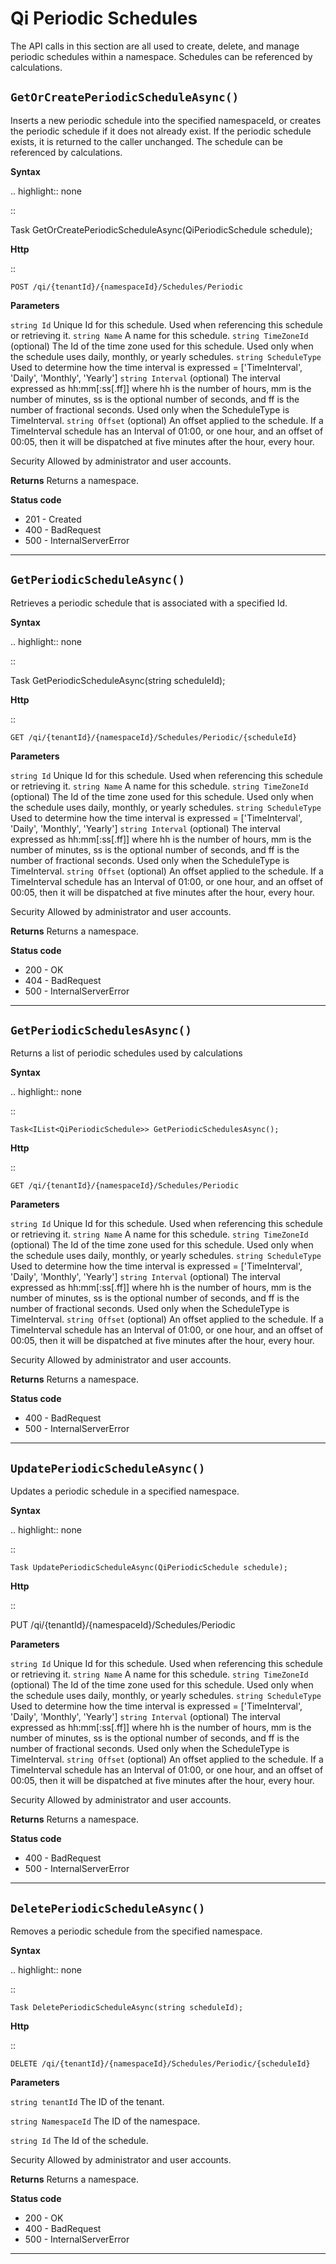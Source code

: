 Qi Periodic Schedules
=====================

The API calls in this section are all used to create, delete, and manage periodic schedules within a namespace. Schedules can be referenced by calculations. 



``GetOrCreatePeriodicScheduleAsync()``
-------------------


Inserts a new periodic schedule into the specified namespaceId, or creates the periodic schedule if it does not already exist. If the periodic schedule exists, it is returned to the caller unchanged. The schedule can be referenced by calculations. 


**Syntax**

.. highlight:: none

::

   Task<QiPeriodicSchedule> GetOrCreatePeriodicScheduleAsync(QiPeriodicSchedule schedule);

**Http**

::

    POST /qi/{tenantId}/{namespaceId}/Schedules/Periodic


**Parameters**

``string Id``
  Unique Id for this schedule. Used when referencing this schedule or retrieving it.
``string Name``
  A name for this schedule.
``string TimeZoneId`` (optional)
  The Id of the time zone used for this schedule. Used only when the schedule uses daily, monthly, or yearly schedules.
``string ScheduleType``
  Used to determine how the time interval is expressed = ['TimeInterval', 'Daily', 'Monthly', 'Yearly']
``string Interval`` (optional)
  The interval expressed as hh:mm[:ss[.ff]] where hh is the number of hours, mm is the number of minutes, ss is the optional number of seconds, and ff is the number of fractional seconds. Used only when the ScheduleType is TimeInterval.
``string Offset`` (optional)
  An offset applied to the schedule. If a TimeInterval schedule has an Interval of 01:00, or one hour, and an offset of 00:05, then it will be dispatched at five minutes after the hour, every hour.
 
Security
  Allowed by administrator and user accounts.

**Returns** 
  Returns a namespace.

**Status code**

* 201 - Created
* 400 - BadRequest
* 500 - InternalServerError

 

**********************


``GetPeriodicScheduleAsync()``
-------------------

Retrieves a periodic schedule that is associated with a specified Id. 


**Syntax**

.. highlight:: none

::

   Task<QiPeriodicSchedule> GetPeriodicScheduleAsync(string scheduleId);

**Http**

::

    GET /qi/{tenantId}/{namespaceId}/Schedules/Periodic/{scheduleId}


**Parameters**

``string Id``
  Unique Id for this schedule. Used when referencing this schedule or retrieving it.
``string Name``
  A name for this schedule.
``string TimeZoneId`` (optional)
  The Id of the time zone used for this schedule. Used only when the schedule uses daily, monthly, or yearly schedules.
``string ScheduleType``
  Used to determine how the time interval is expressed = ['TimeInterval', 'Daily', 'Monthly', 'Yearly']
``string Interval`` (optional)
  The interval expressed as hh:mm[:ss[.ff]] where hh is the number of hours, mm is the number of minutes, ss is the optional number of seconds, and ff is the number of fractional seconds. Used only when the ScheduleType is TimeInterval.
``string Offset`` (optional)
  An offset applied to the schedule. If a TimeInterval schedule has an Interval of 01:00, or one hour, and an offset of 00:05, then it will be dispatched at five minutes after the hour, every hour.
 
Security
  Allowed by administrator and user accounts.

**Returns** 
  Returns a namespace.

**Status code**

*  200 - OK
*  404 - BadRequest
*  500 - InternalServerError


**********************

``GetPeriodicSchedulesAsync()``
-------------------

 Returns a list of periodic schedules used by calculations


**Syntax**

.. highlight:: none

::

    Task<IList<QiPeriodicSchedule>> GetPeriodicSchedulesAsync();

**Http**

::

    GET /qi/{tenantId}/{namespaceId}/Schedules/Periodic


**Parameters**

``string Id``
  Unique Id for this schedule. Used when referencing this schedule or retrieving it.
``string Name``
  A name for this schedule.
``string TimeZoneId`` (optional)
  The Id of the time zone used for this schedule. Used only when the schedule uses daily, monthly, or yearly schedules.
``string ScheduleType``
  Used to determine how the time interval is expressed = ['TimeInterval', 'Daily', 'Monthly', 'Yearly']
``string Interval`` (optional)
  The interval expressed as hh:mm[:ss[.ff]] where hh is the number of hours, mm is the number of minutes, ss is the optional number of seconds, and ff is the number of fractional seconds. Used only when the ScheduleType is TimeInterval.
``string Offset`` (optional)
  An offset applied to the schedule. If a TimeInterval schedule has an Interval of 01:00, or one hour, and an offset of 00:05, then it will be dispatched at five minutes after the hour, every hour.
 
Security
  Allowed by administrator and user accounts.

**Returns** 
  Returns a namespace.

**Status code**

* 400 - BadRequest
* 500 - InternalServerError


*************************

 

``UpdatePeriodicScheduleAsync()``
-------------------

 Updates a periodic schedule in a specified namespace. 


**Syntax**

.. highlight:: none

::

    Task UpdatePeriodicScheduleAsync(QiPeriodicSchedule schedule);

**Http**

::

   PUT /qi/{tenantId}/{namespaceId}/Schedules/Periodic


**Parameters**

``string Id``
  Unique Id for this schedule. Used when referencing this schedule or retrieving it.
``string Name``
  A name for this schedule.
``string TimeZoneId`` (optional)
  The Id of the time zone used for this schedule. Used only when the schedule uses daily, monthly, or yearly schedules.
``string ScheduleType``
  Used to determine how the time interval is expressed = ['TimeInterval', 'Daily', 'Monthly', 'Yearly']
``string Interval`` (optional)
  The interval expressed as hh:mm[:ss[.ff]] where hh is the number of hours, mm is the number of minutes, ss is the optional number of seconds, and ff is the number of fractional seconds. Used only when the ScheduleType is TimeInterval.
``string Offset`` (optional)
  An offset applied to the schedule. If a TimeInterval schedule has an Interval of 01:00, or one hour, and an offset of 00:05, then it will be dispatched at five minutes after the hour, every hour.
 
Security
  Allowed by administrator and user accounts.

**Returns** 
  Returns a namespace.

**Status code**

* 400 - BadRequest
* 500 - InternalServerError

 

**********************

``DeletePeriodicScheduleAsync()``
----------------------

Removes a periodic schedule from the specified namespace. 


**Syntax**

.. highlight:: none

::

    Task DeletePeriodicScheduleAsync(string scheduleId);

**Http**

::

    DELETE /qi/{tenantId}/{namespaceId}/Schedules/Periodic/{scheduleId}


**Parameters**

``string tenantId``
  The ID of the tenant.
  
``string NamespaceId``
  The ID of the namespace.
  
``string Id``
  The Id of the schedule.
 
Security
  Allowed by administrator and user accounts.

**Returns** 
  Returns a namespace.
  
**Status code**

*  200 - OK
*  400 - BadRequest
*  500 - InternalServerError
 

**********************


